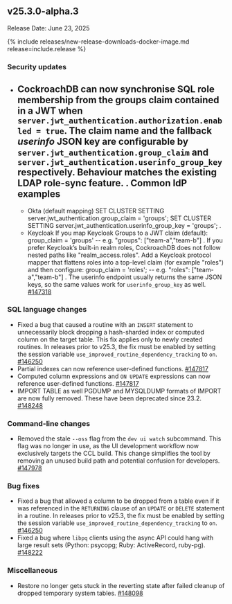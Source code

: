 ## v25.3.0-alpha.3

Release Date: June 23, 2025

{% include releases/new-release-downloads-docker-image.md release=include.release %}

<h3 id="v25-3-0-alpha-3-security-updates">Security updates</h3>

- CockroachDB can now synchronise SQL
  role membership from the groups claim contained in a JWT when
  `server.jwt_authentication.authorization.enabled = true`.  The claim
  name and the fallback *userinfo* JSON key are configurable by
  `server.jwt_authentication.group_claim` and
  `server.jwt_authentication.userinfo_group_key` respectively.
  Behaviour matches the existing LDAP role-sync feature.
  .
  Common IdP examples
  -------------------
  - Okta (default mapping)
    SET CLUSTER SETTING server.jwt_authentication.group_claim = 'groups';
    SET CLUSTER SETTING server.jwt_authentication.userinfo_group_key = 'groups';
    .
  - Keycloak
    If you map Keycloak Groups to a JWT claim (default):
    group_claim = 'groups'             -- e.g. "groups": ["team-a","team-b"]
    .
    If you prefer Keycloak’s built-in realm roles, CockroachDB does not follow
    nested paths like "realm_access.roles".  Add a Keycloak protocol mapper that
    flattens roles into a top-level claim (for example "roles") and then
    configure:
    group_claim = 'roles';             -- e.g. "roles": ["team-a","team-b"]
    .
    The userinfo endpoint usually returns the same JSON keys, so the same values
    work for `userinfo_group_key` as well. [#147318][#147318]

<h3 id="v25-3-0-alpha-3-sql-language-changes">SQL language changes</h3>

- Fixed a bug that caused a routine with an `INSERT` statement to unnecessarily block dropping a hash-sharded index or computed column on the target table. This fix applies only to newly created routines. In releases prior to v25.3, the fix must be enabled by setting the session variable `use_improved_routine_dependency_tracking` to `on`.
 [#146250][#146250]
- Partial indexes can now reference user-defined functions.
 [#147817][#147817]
- Computed column expressions and `ON UPDATE` expressions can now reference user-defined functions.
 [#147817][#147817]
- IMPORT TABLE as well PGDUMP and MYSQLDUMP
  formats of IMPORT are now fully removed. These have been deprecated
  since 23.2. [#148248][#148248]

<h3 id="v25-3-0-alpha-3-command-line-changes">Command-line changes</h3>

- Removed the stale `--oss` flag from the `dev ui watch` subcommand. This flag was no longer in use, as the UI development workflow now exclusively targets the CCL build. This change simplifies the tool by removing an unused build path and potential confusion for developers. [#147978][#147978]

<h3 id="v25-3-0-alpha-3-bug-fixes">Bug fixes</h3>

- Fixed a bug that allowed a column to be dropped from a table even if it was referenced in the `RETURNING` clause of an `UPDATE` or `DELETE` statement in a routine. In releases prior to v25.3, the fix must be enabled by setting the session variable `use_improved_routine_dependency_tracking` to `on`.
 [#146250][#146250]
- Fixed a bug where `libpq` clients using the async API could hang with large result sets (Python: psycopg; Ruby: ActiveRecord, ruby-pg).
 [#148222][#148222]

<h3 id="v25-3-0-alpha-3-miscellaneous">Miscellaneous</h3>

- Restore no longer gets stuck in the reverting state after failed cleanup of dropped temporary system tables.
 [#148098][#148098]


[#147318]: https://github.com/cockroachdb/cockroach/pull/147318
[#146250]: https://github.com/cockroachdb/cockroach/pull/146250
[#147817]: https://github.com/cockroachdb/cockroach/pull/147817
[#148248]: https://github.com/cockroachdb/cockroach/pull/148248
[#147978]: https://github.com/cockroachdb/cockroach/pull/147978
[#148222]: https://github.com/cockroachdb/cockroach/pull/148222
[#148098]: https://github.com/cockroachdb/cockroach/pull/148098
